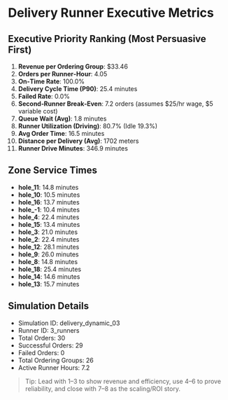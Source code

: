 # Delivery Runner Executive Metrics

## Executive Priority Ranking (Most Persuasive First)
1. **Revenue per Ordering Group**: $33.46
2. **Orders per Runner‑Hour**: 4.05
3. **On‑Time Rate**: 100.0%
4. **Delivery Cycle Time (P90)**: 25.4 minutes
5. **Failed Rate**: 0.0%
6. **Second‑Runner Break‑Even**: 7.2 orders (assumes $25/hr wage, $5 variable cost)
7. **Queue Wait (Avg)**: 1.8 minutes
8. **Runner Utilization (Driving)**: 80.7% (Idle 19.3%)
9. **Avg Order Time**: 16.5 minutes
10. **Distance per Delivery (Avg)**: 1702 meters
11. **Runner Drive Minutes**: 346.9 minutes

## Zone Service Times
- **hole_11**: 14.8 minutes
- **hole_10**: 10.5 minutes
- **hole_16**: 13.7 minutes
- **hole_-1**: 10.4 minutes
- **hole_4**: 22.4 minutes
- **hole_15**: 13.4 minutes
- **hole_3**: 21.0 minutes
- **hole_2**: 22.4 minutes
- **hole_12**: 28.1 minutes
- **hole_9**: 26.0 minutes
- **hole_8**: 14.8 minutes
- **hole_18**: 25.4 minutes
- **hole_14**: 14.6 minutes
- **hole_13**: 15.7 minutes


## Simulation Details
- Simulation ID: delivery_dynamic_03
- Runner ID: 3_runners
- Total Orders: 30
- Successful Orders: 29
- Failed Orders: 0
- Total Ordering Groups: 26
- Active Runner Hours: 7.2

> Tip: Lead with 1–3 to show revenue and efficiency, use 4–6 to prove reliability, and close with 7–8 as the scaling/ROI story.
